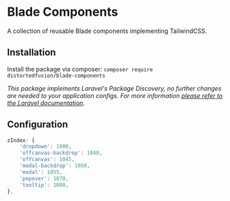 # Blade Components

A collection of reusable Blade components implementing TailwindCSS.

## Installation

Install the package via composer: `composer require distortedfusion/blade-components`

*This package implements Laravel's Package Discovery, no further changes are needed to your application configs. For more information [please refer to the Laravel documentation](https://laravel.com/docs/packages#package-discovery).*

## Configuration

```js
zIndex: {
    'dropdown': 1000,
    'offcanvas-backdrop': 1040,
    'offcanvas': 1045,
    'modal-backdrop': 1050,
    'modal': 1055,
    'popover': 1070,
    'tooltip': 1080,
},
```
